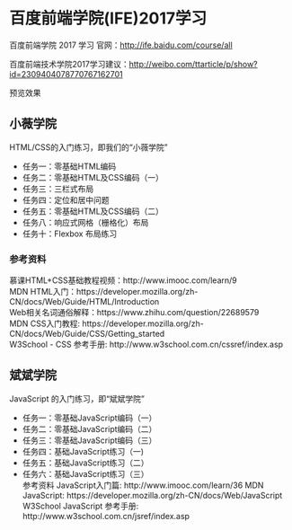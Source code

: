 # 百度前端学院(IFE)2017学习
百度前端学院 2017 学习
官网：http://ife.baidu.com/course/all

百度前端技术学院2017学习建议：http://weibo.com/ttarticle/p/show?id=2309404078770767162701

预览效果 

<h2>小薇学院</h2>
HTML/CSS的入门练习，即我们的“小薇学院”
<ul>
  <li>任务一：零基础HTML编码</li>
  <li>任务二：零基础HTML及CSS编码（一）</li>
 <li>任务三：三栏式布局</li>
 <li>任务四：定位和居中问题</li>
 <li>任务五：零基础HTML及CSS编码（二）</li>
 <li>任务八：响应式网格（栅格化）布局</li>
 <li>任务十：Flexbox 布局练习</li>
  </ul>
<h3>参考资料</h3>
慕课HTML+CSS基础教程视频：http://www.imooc.com/learn/9<br>
MDN HTML入门：https://developer.mozilla.org/zh-CN/docs/Web/Guide/HTML/Introduction<br>
Web相关名词通俗解释：https://www.zhihu.com/question/22689579<br>
MDN CSS入门教程: https://developer.mozilla.org/zh-CN/docs/Web/Guide/CSS/Getting_started<br>
W3School - CSS 参考手册: http://www.w3school.com.cn/cssref/index.asp<br>
<h2>斌斌学院</h2>
JavaScript 的入门练习，即“斌斌学院”
<ul>
<li>任务一：零基础JavaScript编码（一）</li>
<li>任务二：零基础JavaScript编码（二）</li>
<li>任务三：零基础JavaScript编码（三）</li>
<li>任务四：基础JavaScript练习（一)</li>
<li>任务五：基础JavaScript练习（二）</li>
<li>任务六：基础JavaScript练习（三）</li>
参考资料
JavaScript入门篇: http://www.imooc.com/learn/36
MDN JavaScript: https://developer.mozilla.org/zh-CN/docs/Web/JavaScript
W3School JavaScript 参考手册: http://www.w3school.com.cn/jsref/index.asp
